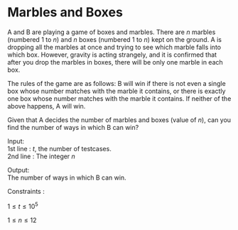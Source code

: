 # Marbles and Boxes

A and B are playing a game of boxes and marbles. There are $n$ marbles (numbered $1$ to $n$) and $n$ boxes (numbered $1$ to $n$) kept on the ground.
A is dropping all the marbles at once and trying to see which marble falls into which box. 
However, gravity is acting strangely, and it is confirmed that after you drop the marbles in boxes, there will be only one marble in each box.<br>

The rules of the game are as follows: B will win if there is not even a single box whose number matches with the marble it contains, or there is exactly one box whose number matches with the marble it contains. 
If neither of the above happens, A will win.<br>

Given that A decides the number of marbles and boxes (value of $n$), can you find the number of ways in which B can win?<br>

Input: <br>
1st line : $t$, the number of testcases.<br>
2nd line : The integer $n$<br>

Output: <br>
The number of ways in which B can win. <br>

Constraints : <br>

$1 \le t \le 10^5$ <br>

$1 \le n \le 12$



